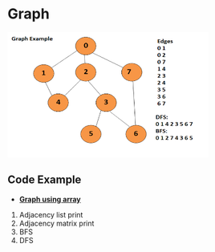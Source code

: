 # **Graph**

<img src="img/Graph-Main.png" alt="Graph"  width="400" height="250">


## Code Example
- **[Graph using array](GraphByArray.cpp)**
1. Adjacency list print
2. Adjacency matrix print
3. BFS
4. DFS

